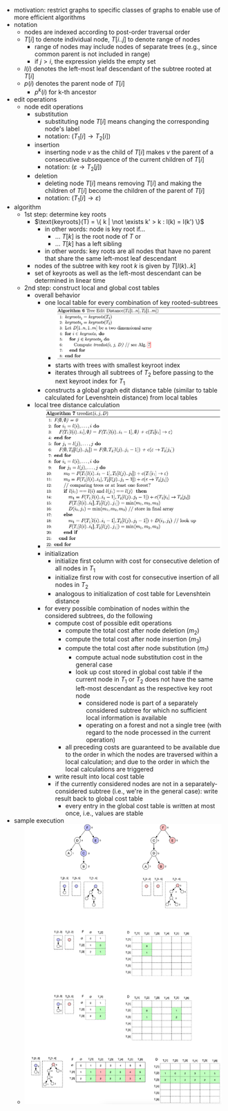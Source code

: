 - motivation: restrict graphs to specific classes of graphs to enable use of more efficient algorithms
- notation
	- nodes are indexed according to post-order traversal order
	- $T[i]$ to denote individual node, $T[i..j]$ to denote range of nodes
		- range of nodes may include nodes of separate trees (e.g., since common parent is not included in range)
		- if $j > i$, the expression yields the empty set
	- $l(i)$ denotes the left-most leaf descendant of the subtree rooted at $T[i]$
	- $p(i)$ denotes the parent node of $T[i]$
		- $p^k(i)$ for k-th ancestor
- edit operations
	- node edit operations
		- substitution
			- substituting node $T[i]$ means changing the corresponding node's label
			- notation: $(T_1[i] \rightarrow T_2[i])$
		- insertion
			- inserting node $v$ as the child of $T[i]$ makes $v$ the parent of a consecutive subsequence of the current children of $T[i]$
			- notation: $(\varepsilon \rightarrow T_2[j])$
		- deletion
			- deleting node $T[i]$ means removing $T[i]$ and making the children of $T[i]$ become the children of the parent of $T[i]$
			- notation: $(T_1[i] \rightarrow \varepsilon)$
- algorithm
	- 1st step: determine key roots
		- $\text{keyroots}(T) = \{ k | \not \exists k' > k : l(k) = l(k') \}$
			- in other words: node is key root if...
				- ... $T[k]$ is the root node of $T$ or
				- ... $T[k]$ has a left sibling
			- in other words: key roots are all nodes that have no parent that share the same left-most leaf descendant
		- nodes of the subtree with key root $k$ is given by $T[l(k)..k]$
		- set of keyroots as well as the left-most descendant can be determined in linear time
	- 2nd step: construct local and global cost tables
		- overall behavior
			- one local table for every combination of key rooted-subtrees
				- ![tree-edit-distance-implementation-global.png](../assets/tree-edit-distance-implementation-global_1742406536144_0.png)
				- starts with trees with smallest keyroot index
				- iterates through all subtrees of $T_2$ before passing to the next keyroot index for $T_1$
			- constructs a global graph edit distance table (similar to table calculated for Levenshtein distance) from local tables
		- local tree distance calculation
			- ![tree-edit-distance-implementation-local.png](../assets/tree-edit-distance-implementation-local_1742406614420_0.png)
			- initialization
				- initialize first column with cost for consecutive deletion of all nodes in $T_1$
				- initialize first row with cost for consecutive insertion of all nodes in $T_2$
				- analogous to initialization of cost table for Levenshtein distance
			- for every possible combination of nodes within the considered subtrees, do the following
				- compute cost of possible edit operations
					- compute the total cost after node deletion ($m_2$)
					- compute the total cost after node insertion ($m_3$)
					- compute the total cost after node substitution ($m_1$)
						- compute actual node substitution cost in the general case
						- look up cost stored in global cost table if the current node in $T_1$ or $T_2$ does not have the same left-most descendant as the respective key root node
							- considered node is part of a separately considered subtree for which no sufficient local information is available
							- operating on a forest and not a single tree (with regard to the node processed in the current operation)
					- all preceding costs are guaranteed to be available due to the order in which the nodes are traversed within a local calculation; and due to the order in which the local calculations are triggered
				- write result into local cost table
				- if the currently considered nodes are not in a separately-considered subtree (i.e., we're in the general case): write result back to global cost table
					- every entry in the global cost table is written at most once, i.e., values are stable
- sample execution
	- ![tree-edit-distance-implementation-sample.png](../assets/tree-edit-distance-implementation-sample_1742407720948_0.png)